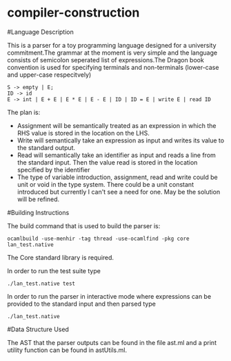 # compiler-construction

#Language Description 

This is a parser for a toy programming language designed for a university commitment.The grammar at the moment is very simple and the language consists of semicolon seperated list of expressions.The Dragon book convention is used for specifying terminals and non-terminals (lower-case and upper-case respecitvely) 

```
S -> empty | E;
ID -> id
E -> int | E + E | E * E | E - E | ID | ID = E | write E | read ID
```

The plan is:
 * Assignment  will be semantically treated as an expression in which the RHS value is stored in the location on the LHS.
 * Write will semantically take an expression as input and writes its value to the standard output.
 * Read will semantically take an identifier as input and reads a line from the standard input. Then the value read is stored in the location 
   specified by the identifier
 * The type of variable introduction, assignment, read and write could be unit or void in the type system. There could be a unit constant introduced
   but currently I can't see a need for one. May be the solution will be refined.

#Building Instructions

The build command that is used to build the parser is: 
```
ocamlbuild -use-menhir -tag thread -use-ocamlfind -pkg core lan_test.native
```

The Core standard library is required.

In order to run the test suite type 
```
./lan_test.native test
```

In order to run the parser in interactive mode where expressions can be provided to the standard input and then parsed type 
```
./lan_test.native
```
#Data Structure Used

The AST that the parser outputs can be found in the file ast.ml and a print utility function can be found in astUtils.ml.
